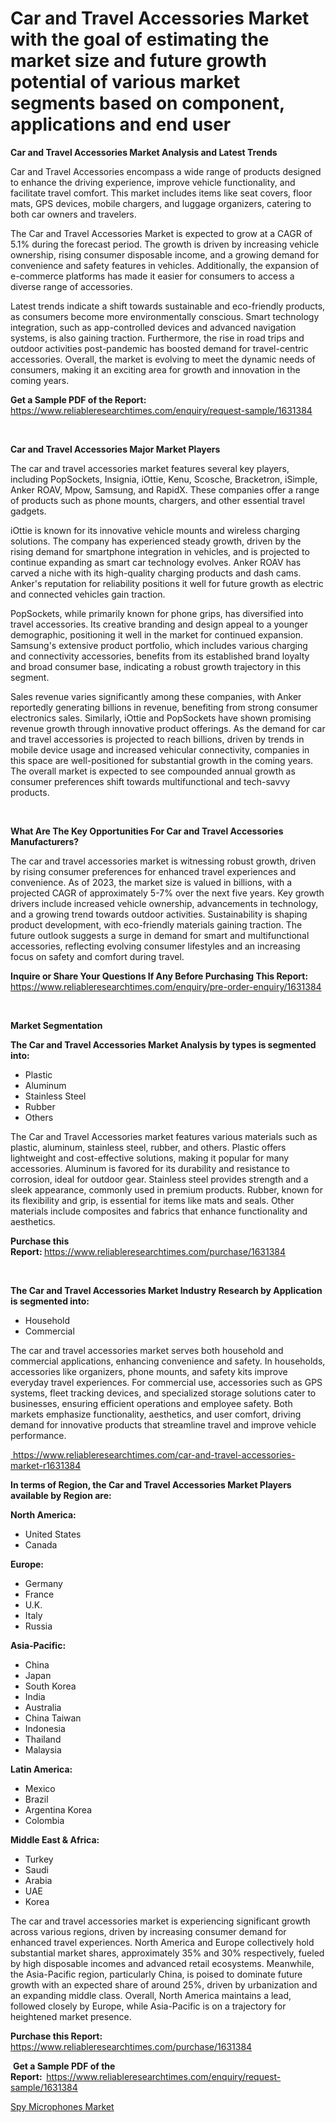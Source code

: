<p><h1>Car and Travel Accessories Market with the goal of estimating the market size and future growth potential of various market segments based on component, applications and end user</h1></p><p><strong>Car and Travel Accessories Market Analysis and Latest Trends</strong></p>
<p><p>Car and Travel Accessories encompass a wide range of products designed to enhance the driving experience, improve vehicle functionality, and facilitate travel comfort. This market includes items like seat covers, floor mats, GPS devices, mobile chargers, and luggage organizers, catering to both car owners and travelers.</p><p>The Car and Travel Accessories Market is expected to grow at a CAGR of 5.1% during the forecast period. The growth is driven by increasing vehicle ownership, rising consumer disposable income, and a growing demand for convenience and safety features in vehicles. Additionally, the expansion of e-commerce platforms has made it easier for consumers to access a diverse range of accessories.</p><p>Latest trends indicate a shift towards sustainable and eco-friendly products, as consumers become more environmentally conscious. Smart technology integration, such as app-controlled devices and advanced navigation systems, is also gaining traction. Furthermore, the rise in road trips and outdoor activities post-pandemic has boosted demand for travel-centric accessories. Overall, the market is evolving to meet the dynamic needs of consumers, making it an exciting area for growth and innovation in the coming years.</p></p>
<p><strong>Get a Sample PDF of the Report:&nbsp;</strong> <a href="https://www.reliableresearchtimes.com/enquiry/request-sample/1631384?utm_campaign=2381&utm_medium=2&utm_source=Github&utm_content=ia&utm_term=08022025&utm_id=car-and-travel-accessories">https://www.reliableresearchtimes.com/enquiry/request-sample/1631384</a></p>
<p>&nbsp;</p>
<p><strong>Car and Travel Accessories Major Market Players</strong></p>
<p><p>The car and travel accessories market features several key players, including PopSockets, Insignia, iOttie, Kenu, Scosche, Bracketron, iSimple, Anker ROAV, Mpow, Samsung, and RapidX. These companies offer a range of products such as phone mounts, chargers, and other essential travel gadgets.</p><p>iOttie is known for its innovative vehicle mounts and wireless charging solutions. The company has experienced steady growth, driven by the rising demand for smartphone integration in vehicles, and is projected to continue expanding as smart car technology evolves. Anker ROAV has carved a niche with its high-quality charging products and dash cams. Anker's reputation for reliability positions it well for future growth as electric and connected vehicles gain traction.</p><p>PopSockets, while primarily known for phone grips, has diversified into travel accessories. Its creative branding and design appeal to a younger demographic, positioning it well in the market for continued expansion. Samsung's extensive product portfolio, which includes various charging and connectivity accessories, benefits from its established brand loyalty and broad consumer base, indicating a robust growth trajectory in this segment.</p><p>Sales revenue varies significantly among these companies, with Anker reportedly generating billions in revenue, benefiting from strong consumer electronics sales. Similarly, iOttie and PopSockets have shown promising revenue growth through innovative product offerings. As the demand for car and travel accessories is projected to reach billions, driven by trends in mobile device usage and increased vehicular connectivity, companies in this space are well-positioned for substantial growth in the coming years. The overall market is expected to see compounded annual growth as consumer preferences shift towards multifunctional and tech-savvy products.</p></p>
<p>&nbsp;</p>
<p><strong>What Are The Key Opportunities For Car and Travel Accessories Manufacturers?</strong></p>
<p><p>The car and travel accessories market is witnessing robust growth, driven by rising consumer preferences for enhanced travel experiences and convenience. As of 2023, the market size is valued in billions, with a projected CAGR of approximately 5-7% over the next five years. Key growth drivers include increased vehicle ownership, advancements in technology, and a growing trend towards outdoor activities. Sustainability is shaping product development, with eco-friendly materials gaining traction. The future outlook suggests a surge in demand for smart and multifunctional accessories, reflecting evolving consumer lifestyles and an increasing focus on safety and comfort during travel.</p></p>
<p><strong>Inquire or Share Your Questions If Any Before Purchasing This Report:</strong> <a href="https://www.reliableresearchtimes.com/enquiry/pre-order-enquiry/1631384?utm_campaign=2381&utm_medium=2&utm_source=Github&utm_content=ia&utm_term=08022025&utm_id=car-and-travel-accessories">https://www.reliableresearchtimes.com/enquiry/pre-order-enquiry/1631384</a></p>
<p>&nbsp;</p>
<p><strong>Market Segmentation</strong></p>
<p><strong>The Car and Travel Accessories Market Analysis by types is segmented into:</strong></p>
<p><ul><li>Plastic</li><li>Aluminum</li><li>Stainless Steel</li><li>Rubber</li><li>Others</li></ul></p>
<p><p>The Car and Travel Accessories market features various materials such as plastic, aluminum, stainless steel, rubber, and others. Plastic offers lightweight and cost-effective solutions, making it popular for many accessories. Aluminum is favored for its durability and resistance to corrosion, ideal for outdoor gear. Stainless steel provides strength and a sleek appearance, commonly used in premium products. Rubber, known for its flexibility and grip, is essential for items like mats and seals. Other materials include composites and fabrics that enhance functionality and aesthetics.</p></p>
<p><strong>Purchase this Report:&nbsp;</strong><a href="https://www.reliableresearchtimes.com/purchase/1631384?utm_campaign=2381&utm_medium=2&utm_source=Github&utm_content=ia&utm_term=08022025&utm_id=car-and-travel-accessories">https://www.reliableresearchtimes.com/purchase/1631384</a></p>
<p>&nbsp;</p>
<p><strong>The Car and Travel Accessories Market Industry Research by Application is segmented into:</strong></p>
<p><ul><li>Household</li><li>Commercial</li></ul></p>
<p><p>The car and travel accessories market serves both household and commercial applications, enhancing convenience and safety. In households, accessories like organizers, phone mounts, and safety kits improve everyday travel experiences. For commercial use, accessories such as GPS systems, fleet tracking devices, and specialized storage solutions cater to businesses, ensuring efficient operations and employee safety. Both markets emphasize functionality, aesthetics, and user comfort, driving demand for innovative products that streamline travel and improve vehicle performance.</p></p>
<p><a href="https://www.reliableresearchtimes.com/car-and-travel-accessories-market-r1631384?utm_campaign=2381&utm_medium=2&utm_source=Github&utm_content=ia&utm_term=08022025&utm_id=car-and-travel-accessories">&nbsp;https://www.reliableresearchtimes.com/car-and-travel-accessories-market-r1631384</a></p>
<p><strong>In terms of Region, the Car and Travel Accessories Market Players available by Region are:</strong></p>
<p>
    <p> <strong> North America: </strong>
        <ul>
            <li>United States</li>
            <li>Canada</li>
        </ul>
        </p> 
    <p> <strong> Europe: </strong>
        <ul>
            <li>Germany</li>
            <li>France</li>
            <li>U.K.</li>
            <li>Italy</li>
            <li>Russia</li>
        </ul>
        </p> 
    <p> <strong> Asia-Pacific: </strong>
        <ul>
            <li>China</li>
            <li>Japan</li>
            <li>South Korea</li>
            <li>India</li>
            <li>Australia</li>
            <li>China Taiwan</li>
            <li>Indonesia</li>
            <li>Thailand</li>
            <li>Malaysia</li>
        </ul>
        </p> 
    <p> <strong> Latin America: </strong>
        <ul>
            <li>Mexico</li>
            <li>Brazil</li>
            <li>Argentina Korea</li>
            <li>Colombia</li>
        </ul>
        </p> 
    <p> <strong> Middle East & Africa: </strong>
        <ul>
            <li>Turkey</li>
            <li>Saudi</li>
            <li>Arabia</li>
            <li>UAE</li>
            <li>Korea</li>
        </ul>
    </p>
    </p>
<p><p>The car and travel accessories market is experiencing significant growth across various regions, driven by increasing consumer demand for enhanced travel experiences. North America and Europe collectively hold substantial market shares, approximately 35% and 30% respectively, fueled by high disposable incomes and advanced retail ecosystems. Meanwhile, the Asia-Pacific region, particularly China, is poised to dominate future growth with an expected share of around 25%, driven by urbanization and an expanding middle class. Overall, North America maintains a lead, followed closely by Europe, while Asia-Pacific is on a trajectory for heightened market presence.</p></p>
<p><strong>Purchase this Report: </strong><a href="https://www.reliableresearchtimes.com/purchase/1631384?utm_campaign=2381&utm_medium=2&utm_source=Github&utm_content=ia&utm_term=08022025&utm_id=car-and-travel-accessories">https://www.reliableresearchtimes.com/purchase/1631384</a></p>
<p>&nbsp;<strong>Get a Sample PDF of the Report:&nbsp;&nbsp;</strong><a href="https://www.reliableresearchtimes.com/enquiry/request-sample/1631384?utm_campaign=2381&utm_medium=2&utm_source=Github&utm_content=ia&utm_term=08022025&utm_id=car-and-travel-accessories">https://www.reliableresearchtimes.com/enquiry/request-sample/1631384</a></p>
<p><strong></strong></p>
<p><p><a href="https://github.com/bholdsfofie/Market-Research-Report-List-1/blob/main/spy-microphones-market.md?utm_campaign=2381&utm_medium=2&utm_source=Github&utm_content=ia&utm_term=08022025&utm_id=car-and-travel-accessories">Spy Microphones Market</a></p></p>